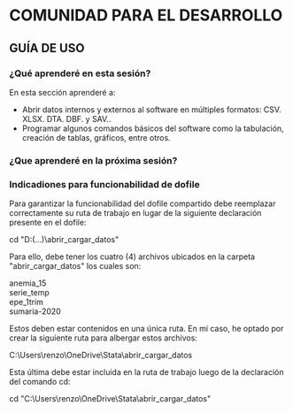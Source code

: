 # COMUNIDAD PARA EL DESARROLLO
## GUÍA DE USO

### ¿Qué aprenderé en esta sesión?

En esta sección aprenderé a:
- Abrir datos internos y externos al software en múltiples formatos: CSV. XLSX. DTA. DBF. y SAV..
- Programar algunos comandos básicos del software como la tabulación, creación de tablas, gráficos, entre otros.

### ¿Que aprenderé en la próxima sesión?

### Indicadiones para funcionabilidad de dofile

Para garantizar la funcionabilidad del dofile compartido debe reemplazar correctamente su ruta de trabajo en lugar
de la siguiente declaración presente en el dofile: 

cd "D:(...)\abrir_cargar_datos"

Para ello, debe tener los cuatro (4) archivos ubicados en la carpeta "abrir_cargar_datos" los cuales son: 

anemia_15 \
serie_temp \
epe_1trim \
sumaria-2020 

Estos deben estar contenidos en una única ruta. En mi caso, he optado por crear la siguiente ruta para albergar estos
archivos: 

C:\Users\renzo\OneDrive\Stata\abrir_cargar_datos 

Esta última debe estar incluida en la ruta de trabajo luego de la declaración del comando cd: 

cd "C:\Users\renzo\OneDrive\Stata\abrir_cargar_datos"                     

